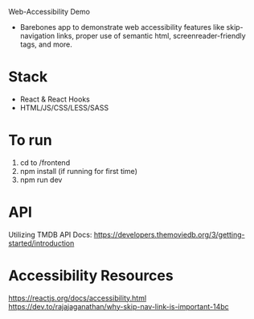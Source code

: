 Web-Accessibility Demo
<br/>
- Barebones app to demonstrate web accessibility features like skip-navigation links, proper use of semantic html, screenreader-friendly tags, and more.

# Stack

- React & React Hooks
- HTML/JS/CSS/LESS/SASS

# To run

1. cd to /frontend
2. npm install (if running for first time)
3. npm run dev

# API

Utilizing TMDB API
Docs: https://developers.themoviedb.org/3/getting-started/introduction

# Accessibility Resources

https://reactjs.org/docs/accessibility.html
https://dev.to/rajajaganathan/why-skip-nav-link-is-important-14bc

